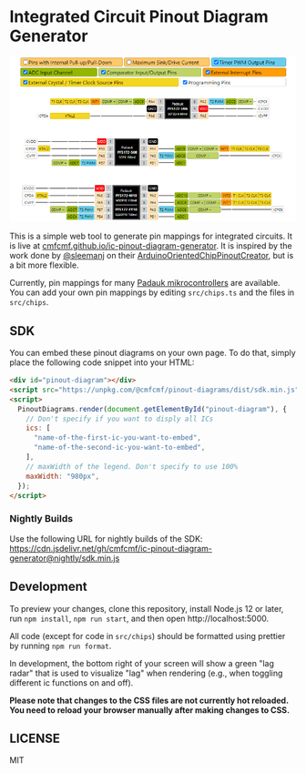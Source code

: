 # Integrated Circuit Pinout Diagram Generator

![Screenshot](screenshot.png)

This is a simple web tool to generate pin mappings for integrated circuits.
It is live at [cmfcmf.github.io/ic-pinout-diagram-generator](https://cmfcmf.github.io/ic-pinout-diagram-generator).
It is inspired by the work done by [@sleemanj](https://github.com/sleemanj/) on their
[ArduinoOrientedChipPinoutCreator](https://github.com/sleemanj/ArduinoOrientedChipPinoutCreator), but is a bit more flexible.

Currently, pin mappings for many [Padauk mikrocontrollers](http://www.padauk.com.tw) are available.
You can add your own pin mappings by editing `src/chips.ts` and the files in `src/chips`.

## SDK

You can embed these pinout diagrams on your own page. To do that, simply place the following code snippet into your HTML:

```html
<div id="pinout-diagram"></div>
<script src="https://unpkg.com/@cmfcmf/pinout-diagrams/dist/sdk.min.js"></script>
<script>
  PinoutDiagrams.render(document.getElementById("pinout-diagram"), {
    // Don't specify if you want to disply all ICs
    ics: [
      "name-of-the-first-ic-you-want-to-embed",
      "name-of-the-second-ic-you-want-to-embed",
    ],
    // maxWidth of the legend. Don't specify to use 100%
    maxWidth: "980px",
  });
</script>
```

### Nightly Builds

Use the following URL for nightly builds of the SDK: https://cdn.jsdelivr.net/gh/cmfcmf/ic-pinout-diagram-generator@nightly/sdk.min.js

## Development

To preview your changes, clone this repository, install Node.js 12 or later, run `npm install`, `npm run start`, and then open http://localhost:5000.

All code (except for code in `src/chips`) should be formatted using prettier by running `npm run format`.

In development, the bottom right of your screen will show a green "lag radar" that is used to visualize "lag" when rendering (e.g., when toggling different ic functions on and off).

**Please note that changes to the CSS files are not currently hot reloaded. You need to reload your browser manually after making changes to CSS.**

## LICENSE

MIT
